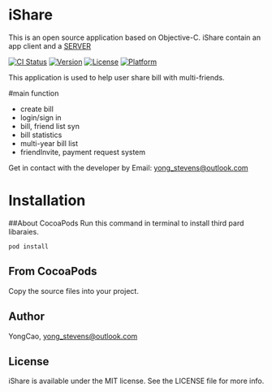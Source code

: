 iShare
==========

This is an open source application based on Objective-C.
iShare contain an app client and a [SERVER](https://github.com/gfxcc/iShareServer)

[![CI Status](http://img.shields.io/travis/YongCao/FSImageView.svg?style=flat)](https://travis-ci.org/YongCao/FSImageView)
[![Version](https://img.shields.io/cocoapods/v/FSImageView.svg?style=flat)](http://cocoapods.org/pods/FSImageView)
[![License](https://img.shields.io/cocoapods/l/FSImageView.svg?style=flat)](http://cocoapods.org/pods/FSImageView)
[![Platform](https://img.shields.io/cocoapods/p/FSImageView.svg?style=flat)](http://cocoapods.org/pods/FSImageView)

This application is used to help user share bill with multi-friends. 

#main function



- create bill
- login/sign in
- bill, friend list syn
- bill statistics
- multi-year bill list
- friendInvite, payment request system


Get in contact with the developer by Email: yong_stevens@outlook.com

# Installation

##About CocoaPods
Run this command in terminal to install third pard libaraies.

    pod install

## From CocoaPods
Copy the source files into your project.


## Author

YongCao, yong_stevens@outlook.com

## License

iShare is available under the MIT license. See the LICENSE file for more info.

